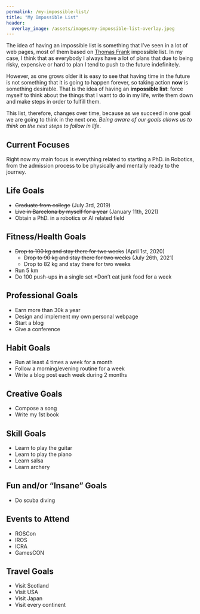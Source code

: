 ```yaml
---
permalink: /my-impossible-list/
title: "My Impossible List"
header:
  overlay_image: /assets/images/my-impossible-list-overlay.jpeg
---
```

The idea of having an impossible list is something that I’ve seen in a lot of web pages, most of them based on [Thomas Frank](https://collegeinfogeek.com/about/meet-the-author/my-impossible-list/) impossible list. In my case, I think that as everybody I always have a lot of plans that due to being risky, expensive or hard to plan I tend to push to the future indefinitely.

However, as one grows older it is easy to see that having time in the future is not something that it is going to happen forever, so taking action **now** is something desirable. That is the idea of having an **impossible list**: force myself to think about the things that I want to do in my life, write them down and make steps in order to fulfill them.

This list, therefore, changes over time, because as we succeed in one goal we are going to think in the next one. _Being aware of our goals allows us to think on the next steps to follow in life_.

## Current Focuses
Right now my main focus is everything related to starting a PhD. in Robotics, from the admission process to be physically and mentally ready to the journey.

## Life Goals
* ~~Graduate from college~~ (July 3rd, 2019)
* ~~Live in Barcelona by myself for a year~~ (January 11th, 2021)
* Obtain a PhD. in a robotics or AI related field

## Fitness/Health Goals
* ~~Drop to 100 kg and stay there for two weeks~~ (April 1st, 2020)
  * ~~Drop to 90 kg and stay there for two weeks~~ (July 26th, 2021)
  * Drop to 82 kg and stay there for two weeks
* Run 5 km
* Do 100 push-ups in a single set
*Don’t eat junk food for a week

## Professional Goals
* Earn more than 30k a year
* Design and implement my own personal webpage
* Start a blog
* Give a conference

## Habit Goals
* Run at least 4 times a week for a month
* Follow a morning/evening routine for a week
* Write a blog post each week during 2 months

## Creative Goals
* Compose a song
* Write my 1st book

## Skill Goals
* Learn to play the guitar
* Learn to play the piano
* Learn salsa
* Learn archery

## Fun and/or “Insane” Goals
* Do scuba diving

## Events to Attend
* ROSCon
* IROS
* ICRA
* GamesCON

## Travel Goals
* Visit Scotland
* Visit USA
* Visit Japan
* Visit every continent